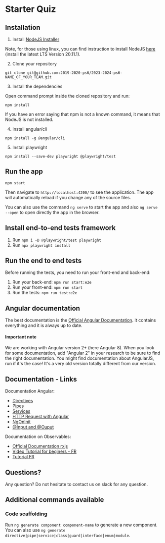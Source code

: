 # Starter Quiz

## Installation

1) Install [NodeJS Installer](https://nodejs.org/en/download/)

Note, for those using linux, you can find instruction to install NodeJS [here](https://github.com/nodesource/distributions/blob/master/README.md#debinstall) (install the latest LTS Version 20.11.1).

2) Clone your repository

```
git clone git@github.com:2019-2020-ps6/2023-2024-ps6-NAME_OF_YOUR_TEAM.git
```

3) Install the dependencies

Open command prompt inside the cloned repository and run: 

```
npm install
```

If you have an error saying that npm is not a known command, it means that NodeJS is not installed. 

4) Install angular/cli

```
npm install -g @angular/cli
```

5) Install playwright

```
npm install --save-dev playwright @playwright/test
```

## Run the app

```
npm start
```
Then navigate to `http://localhost:4200/` to see the application. The app will automatically reload if you change any of the source files.

You can also use the command `ng serve` to start the app and also `ng serve --open` to open directly the app in the browser.

## Install end-to-end tests framework

1) Run `npm i -D @playwright/test playwright`
2) Run `npx playwright install`

## Run the end to end tests

Before running the tests, you need to run your front-end and back-end:

1) Run your back-end: `npm run start:e2e`
2) Run your front-end: `npm run start`
3) Run the tests:  `npm run test:e2e`


## Angular documentation

The best documentation is the [Official Angular Documentation](https://angular.io/docs). 
It contains everything and it is always up to date.

#### Important note 
We are working with Angular version 2+ (here Angular 8). When you look for some documentation, add "Angular 2" in your 
research to be sure to find the right documentation. You might find documentation about AngularJS, run if it's the case! 
It's a very old version totally different from our version.

## Documentation - Links

Documentation Angular: 

- [Directives](https://angular.io/docs/ts/latest/guide/attribute-directives.html)
- [Pipes](https://angular.io/docs/ts/latest/guide/pipes.html)
- [Services](https://angular.io/docs/ts/latest/tutorial/toh-pt4.html)
- [HTTP Request with Angular](https://angular.io/docs/ts/latest/guide/server-communication.html)
- [NgOnInit](https://angular.io/docs/ts/latest/tutorial/toh-pt4.html#the-ngoninit-lifecycle-hook)
- [@Input and @Ouput](https://angular.io/docs/ts/latest/cookbook/component-communication.html)

Documentation on Observables:

- [Official Documentation rxjs](http://reactivex.io/rxjs/class/es6/Observable.js~Observable.html)
- [Video Tutorial for beginers - FR](http://www.meanjs.fr/rxjs-tutoriel-1-creer-un-observable/)
- [Tutorial FR](http://home.heeere.com/tech-intro-programmation-reactive.html)

## Questions?

Any question? Do not hesitate to contact us on slack for any question. 

## Additional commands available

### Code scaffolding

Run `ng generate component component-name` to generate a new component. You can also use `ng generate directive|pipe|service|class|guard|interface|enum|module`.
